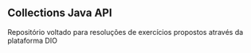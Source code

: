 ## Collections Java API
Repositório voltado para resoluções de exercícios propostos através da plataforma DIO
